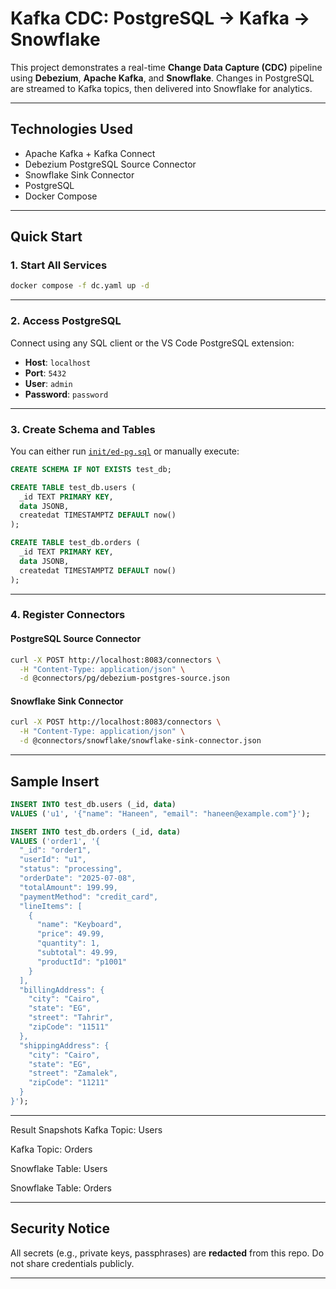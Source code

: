 #  Kafka CDC: PostgreSQL → Kafka → Snowflake

This project demonstrates a real-time **Change Data Capture (CDC)** pipeline using **Debezium**, **Apache Kafka**, and **Snowflake**. Changes in PostgreSQL are streamed to Kafka topics, then delivered into Snowflake for analytics.

---

##  Technologies Used

* Apache Kafka + Kafka Connect
* Debezium PostgreSQL Source Connector
* Snowflake Sink Connector
* PostgreSQL
* Docker Compose

---

##  Quick Start

###  1. Start All Services

```bash
docker compose -f dc.yaml up -d
```

---

### 2. Access PostgreSQL

Connect using any SQL client or the VS Code PostgreSQL extension:

* **Host**: `localhost`
* **Port**: `5432`
* **User**: `admin`
* **Password**: `password`

---

### 3. Create Schema and Tables

You can either run [`init/ed-pg.sql`](./init/ed-pg.sql) or manually execute:

```sql
CREATE SCHEMA IF NOT EXISTS test_db;

CREATE TABLE test_db.users (
  _id TEXT PRIMARY KEY,
  data JSONB,
  createdat TIMESTAMPTZ DEFAULT now()
);

CREATE TABLE test_db.orders (
  _id TEXT PRIMARY KEY,
  data JSONB,
  createdat TIMESTAMPTZ DEFAULT now()
);
```

---

### 4. Register Connectors

#### PostgreSQL Source Connector

```bash
curl -X POST http://localhost:8083/connectors \
  -H "Content-Type: application/json" \
  -d @connectors/pg/debezium-postgres-source.json
```

#### Snowflake Sink Connector

```bash
curl -X POST http://localhost:8083/connectors \
  -H "Content-Type: application/json" \
  -d @connectors/snowflake/snowflake-sink-connector.json
```

---

##  Sample Insert

```sql
INSERT INTO test_db.users (_id, data)
VALUES ('u1', '{"name": "Haneen", "email": "haneen@example.com"}');

INSERT INTO test_db.orders (_id, data)
VALUES ('order1', '{
  "_id": "order1",
  "userId": "u1",
  "status": "processing",
  "orderDate": "2025-07-08",
  "totalAmount": 199.99,
  "paymentMethod": "credit_card",
  "lineItems": [
    {
      "name": "Keyboard",
      "price": 49.99,
      "quantity": 1,
      "subtotal": 49.99,
      "productId": "p1001"
    }
  ],
  "billingAddress": {
    "city": "Cairo",
    "state": "EG",
    "street": "Tahrir",
    "zipCode": "11511"
  },
  "shippingAddress": {
    "city": "Cairo",
    "state": "EG",
    "street": "Zamalek",
    "zipCode": "11211"
  }
}');
```

---


Result Snapshots
Kafka Topic: Users

Kafka Topic: Orders

Snowflake Table: Users

Snowflake Table: Orders


---

##  Security Notice

All secrets (e.g., private keys, passphrases) are **redacted** from this repo. Do not share credentials publicly.

---

